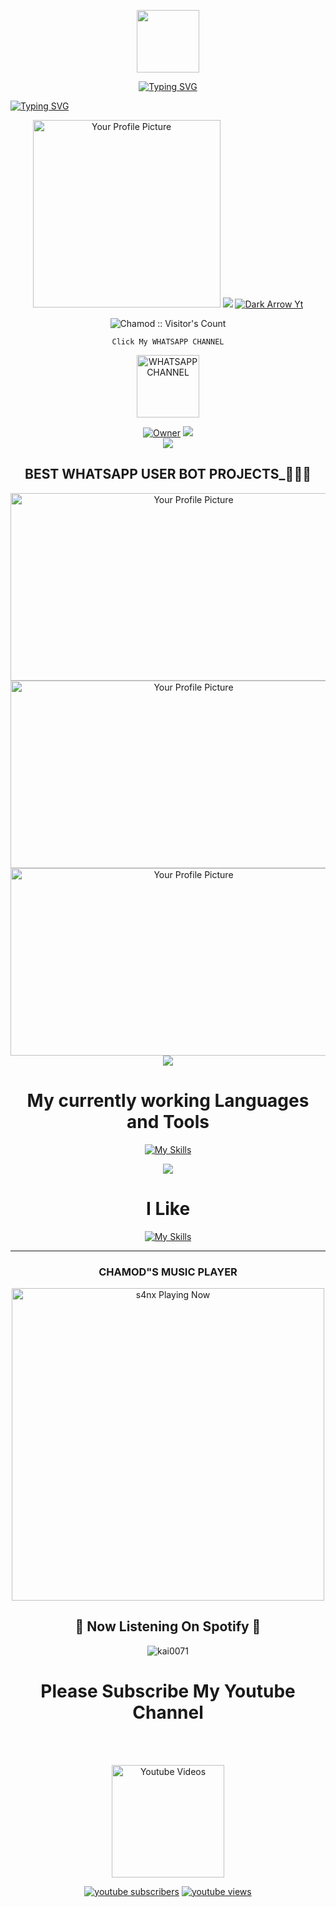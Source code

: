 <p align="center">
<img src="https://user-images.githubusercontent.com/74038190/216649417-9acc58df-9186-4132-ad43-819a57babb67.gif" width="100">
   </p>
 <p align="center">
  <a href="https://git.io/typing-svg"><img src="https://readme-typing-svg.demolab.com?font=Caveat&size=25&pause=1000&color=FF0000&center=true&vCenter=true&random=false&width=480&height=60&lines=%E2%9A%98+Inspiring+the+intelligence.+Connecting+you+digitally.+%F0%9F%90%9D" alt="Typing SVG" /></a>
  </p>
<div align="left">
<a href="https://git.io/typing-svg"><img src="https://readme-typing-svg.demolab.com?font=Rubik+Dirt&size=65&pause=1000&color=F72C3F&background=FF20A500&center=true&vCenter=true&width=1000&height=150&lines=My+Name+is+Chamod;New+Beginning+Developer;CHAMKD+UDAYANGA" alt="Typing SVG" /></a>   
</p> 
<div align="center">
  <img src="https://github.com/Chamod-Udayanga-23.png" alt="Your Profile Picture" width="300" height="300">
<img src="https://user-images.githubusercontent.com/73097560/115834477-dbab4500-a447-11eb-908a-139a6edaec5c.gif">

 <a aria-label="DARK ARROW MD is free to use" href="https://youtube.com/@sl_dark_arrow_team?si=OYYmH7Ynh6efTOQS" target="_blank">
    <img alt="Dark Arrow Yt" src="https://img.shields.io/youtube/channel/subscribers/UCDB6GZMdSfsmPN9gqxxqnMQ" target="_blank" />
  </a>

</p>
<p align="center"><img src="https://profile-counter.glitch.me/{Chamod}/count.svg" alt="Chamod :: Visitor's Count" /></p>

`Click My WHATSAPP CHANNEL`
<p align="center">
<a href="https://whatsapp.com/channel/0029VarcuQjIyPtYfUvAz62F"><img src="https://img.shields.io/badge/WHATSAPP-CHANNEL-black" alt="WHATSAPP CHANNEL" width="100"></a>

<p align="center">
 <a href="https://github.com/Chamod-Udayanga-23">
 <img title="Owner" src="https://img.shields.io/badge/Chamod-darkred?style=flat-square&logo=github&label=owner"></a>
   <a href="https://github.com/Chamod-Udayanga-23">
    <img src="https://img.shields.io/github/followers/Chamod?style=flat-square&logo=github&color=darkred">
  </a>
  

  <br>

<img src="https://user-images.githubusercontent.com/73097560/115834477-dbab4500-a447-11eb-908a-139a6edaec5c.gif">

## BEST WHATSAPP USER BOT PROJECTS_👨‍💻🔰

<div align="center">
  <img src="https://i.imgur.com/64uUPi1.jpeg" alt="Your Profile Picture" width="570" height="300">

  <br>
  <div align="center">
  <img src="https://i.imgur.com/Mbf0TTB.jpeg" alt="Your Profile Picture" width="570" height="300">

  <br>
  <div align="center">
  <img src="https://i.imgur.com/zsGHqkf.jpeg" alt="Your Profile Picture" width="570" height="300">

  <br>
  <img src="https://user-images.githubusercontent.com/73097560/115834477-dbab4500-a447-11eb-908a-139a6edaec5c.gif">
  
# My currently working Languages and Tools 
[![My Skills](https://skillicons.dev/icons?i=actix,bash,git,github,gitlab,heroku,html,js,ai,replit,zig,wordpress,webpack,visualstudio,vercel,mongodb,nodejs,openstack,postgres,php,powershell,py,react,raspberrypi,perl,react,vue,nuxtjs,ocaml,flutter&perline=15)](https://github.com/MrMasterOfc)

<img src="https://user-images.githubusercontent.com/73097560/115834477-dbab4500-a447-11eb-908a-139a6edaec5c.gif">

# I Like 
[![My Skills](https://skillicons.dev/icons?i=windows,vscode,js,heroku,github,html,vercel,py,kali,github,blender=15)](https://github.com/Chamod-Udayanga-23)


  
---
<h3>CHAMOD"S MUSIC PLAYER</h3>

<img src="https://readme-spotify-status-rho.vercel.app/api/run-spotify-status.py" alt="s4nx Playing Now" width="500" />
   </p>
<h2 align="center"> 💫 Now Listening On Spotify 💫
</h2>
<p align="center"> <img src="https://kai-spotify.vercel.app/api/spotify" alt="kai0071" /> </p>

# Please Subscribe My Youtube Channel
  
 <br><br> 
<p align="center">
  <a href="https://youtube.com/@sl_dark_arrow_team?si=OYYmH7Ynh6efTOQS"><img title="Youtube Videos" src="https://github.com/Alien-alfa/Alien-alfa/blob/beta/MD-Images/yt.png?raw=true" width="180"/></a></div>
  
<p align="center">
  <a href="https://youtube.com/@sl_dark_arrow_team?si=OYYmH7Ynh6efTOQS">
      <img alt="youtube subscribers" title="Subscribe to my YouTube channel" src="https://freshidea.com/jonah/youtube-api/subscribers-badge.php?label=Subscribers&style=for-the-badge&color=red&labelColor=ce4630"/></a> 
    <a href="https://youtube.com/@sl_dark_arrow_team?si=OYYmH7Ynh6efTOQS">
      <img alt="youtube views" title="YouTube views" src="https://freshidea.com/jonah/youtube-api/view-count-badge.php?label=View+Count&style=for-the-badge&color=blue&labelColor=0b689d"/></a>
  </p>
</p>
<!---
